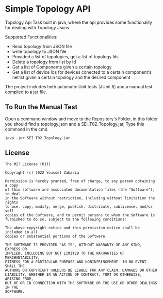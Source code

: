 # Simple Topology API


Topology Api Task built in java, where the api provides some functionality for dealing with Topology Jsons

Supported Functionalities:

- Read topology from JSON file
- write topology to JSON file
- Provided a list of topologies, get a list of topology Ids
- Delete a topology from list by Id
- Get a list of Components given a certain topology
- Get a list of device Ids for devices conected to a certain component's netlist given a certain topology and the desired component  


The project includes both automatic Unit tests (JUnit 5) and a manual test compiled to a jar file.

## To Run the Manual Test

 Open a command window and move to the Repository's Folder, in this folder you should find a topology.json and a SEI_T02_Topology.jar, Type this command in the cmd:
```
java -jar SEI_T02_Topology.jar
```


## License


    The MIT License (MIT)

    Copyright (c) 2022 Youssef Zakaria

    Permission is hereby granted, free of charge, to any person obtaining a copy
    of this software and associated documentation files (the "Software"), to deal
    in the Software without restriction, including without limitation the rights
    to use, copy, modify, merge, publish, distribute, sublicense, and/or sell
    copies of the Software, and to permit persons to whom the Software is
    furnished to do so, subject to the following conditions:

    The above copyright notice and this permission notice shall be included in all
    copies or substantial portions of the Software.

    THE SOFTWARE IS PROVIDED "AS IS", WITHOUT WARRANTY OF ANY KIND, EXPRESS OR
    IMPLIED, INCLUDING BUT NOT LIMITED TO THE WARRANTIES OF MERCHANTABILITY,
    FITNESS FOR A PARTICULAR PURPOSE AND NONINFRINGEMENT. IN NO EVENT SHALL THE
    AUTHORS OR COPYRIGHT HOLDERS BE LIABLE FOR ANY CLAIM, DAMAGES OR OTHER
    LIABILITY, WHETHER IN AN ACTION OF CONTRACT, TORT OR OTHERWISE, ARISING FROM,
    OUT OF OR IN CONNECTION WITH THE SOFTWARE OR THE USE OR OTHER DEALINGS IN THE
    SOFTWARE.
    


